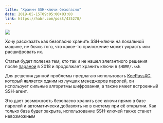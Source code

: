 ```yaml
---
title: "Храним SSH-ключи безопасно"
date: 2019-05-15T09:05:00+03:00
link: https://habr.com/post/435270/
---
```


![](https://habrastorage.org/webt/up/j1/kl/upj1kliwm70ton2ocnhvuf_kywm.png)

Хочу рассказать как безопасно хранить SSH-ключи на локальной машине, не боясь того, что какое-то приложение может украсть или расшифровать их.

Статья будет полезна тем, кто так и не нашел элегантного решения после [паранои](https://www.opennet.ru/opennews/art.shtml?num=49082) в 2018 и продолжает хранить ключи в `$HOME/.ssh`.

Для решения данной проблемы предлагаю использовать [KeePassXC](https://keepassxc.org/), который является одним из лучших менеджеров паролей, он использует сильные алгоритмы шифрования, а также имеет встроенный SSH-агент.

Это дает возможность безопасно хранить все ключи прямо в базе паролей и автоматически добавлять их в систему при её открытии. Как только база будет закрыта, использование SSH-ключей также станет невозможным

<!--more-->

